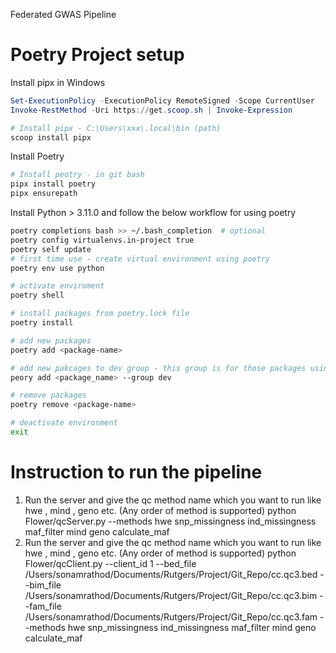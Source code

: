 Federated GWAS Pipeline

# Poetry Project setup

Install pipx in Windows
```powershell
Set-ExecutionPolicy -ExecutionPolicy RemoteSigned -Scope CurrentUser
Invoke-RestMethod -Uri https://get.scoop.sh | Invoke-Expression

# Install pipx - C:\Users\xxx\.local\bin (path)
scoop install pipx
```

Install Poetry
```bash
# Install peotry - in git bash
pipx install poetry
pipx ensurepath
```

Install Python > 3.11.0 and follow the below workflow for using poetry

```bash
poetry completions bash >> ~/.bash_completion  # optional
poetry config virtualenvs.in-project true
poetry self update
# first time use - create virtual environment using poetry
poetry env use python

# activate enviroment
poetry shell

# install packages from poetry.lock file
poetry install

# add new packages
poetry add <package-name>

# add new pakcages to dev group - this group is for those packages using for helping our development, will not be included in production version
peory add <package_name> --group dev

# remove packages
poetry remove <package-name>

# deactivate environment
exit
```

# Instruction to run the pipeline 
1. Run the server and give the qc method name which you want to run like hwe , mind , geno etc. (Any order of method is supported)
python Flower/qcServer.py --methods hwe snp_missingness ind_missingness maf_filter mind geno calculate_maf
2. Run the server and give the qc method name which you want to run like hwe , mind , geno etc. (Any order of method is supported)
python Flower/qcClient.py --client_id 1 --bed_file /Users/sonamrathod/Documents/Rutgers/Project/Git_Repo/cc.qc3.bed --bim_file /Users/sonamrathod/Documents/Rutgers/Project/Git_Repo/cc.qc3.bim --fam_file /Users/sonamrathod/Documents/Rutgers/Project/Git_Repo/cc.qc3.fam --methods hwe snp_missingness ind_missingness maf_filter mind geno calculate_maf